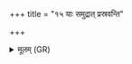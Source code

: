 +++
title = "१५ याः समुद्रात् प्रस्रवन्ति"

+++
<details><summary>मूलम् (GR)</summary>

याः समुद्रात् प्रस्रवन्ति  
देवीर् हिमवतस् परि ।  
आपो या विश्वशम्भुवस्  
ता इहा यन्तु भेषजीः ॥
</details>